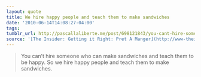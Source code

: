 ```yaml
---
layout: quote
title: We hire happy people and teach them to make sandwiches
date: '2010-06-14T14:08:27-04:00'
tags: 
tumblr_url: http://pascallaliberte.me/post/698121843/you-cant-hire-someone-who-can-make-sandwiches-and
source: '[The Insider: Getting it Right: Pret A Manger](http://www-theinsider.blogspot.com/2008/08/getting-it-right-pret-manger.html), via [positivesharing.com](http://positivesharing.com/2008/08/yet-another-happy-company-pret-a-manger/)'
---
```

> You can’t hire someone who can make sandwiches and teach them to be happy.  So we hire happy people and teach them to make sandwiches.